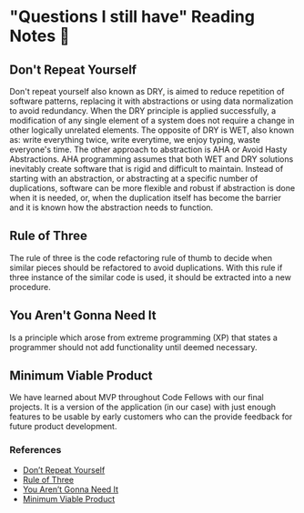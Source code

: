 # "Questions I still have" Reading Notes 📖

## Don't Repeat Yourself

Don't repeat yourself also known as DRY, is aimed to reduce repetition of software patterns, replacing it with abstractions or using data normalization to avoid redundancy. When the DRY principle is applied successfully, a modification of any single element of a system does not require a change in other logically unrelated elements.
The opposite of DRY is WET, also known as: write everything twice, write everytime, we enjoy typing, waste everyone's time. 
The other approach to abstraction is AHA or Avoid Hasty Abstractions. AHA programming assumes that both WET and DRY solutions inevitably create software that is rigid and difficult to maintain. Instead of starting with an abstraction, or abstracting at a specific number of duplications, software can be more flexible and robust if abstraction is done when it is needed, or, when the duplication itself has become the barrier and it is known how the abstraction needs to function.

## Rule of Three

The rule of three is the code refactoring rule of thumb to decide when similar pieces should be refactored to avoid duplications. With this rule if three instance of the similar code is used, it should be extracted into a new procedure. 

## You Aren't Gonna Need It

Is a principle which arose from extreme programming (XP) that states a programmer should not add functionality until deemed necessary.

## Minimum Viable Product 

We have learned about MVP throughout Code Fellows with our final projects. It is a version of the application (in our case) with just enough features to be usable by early customers who can the provide feedback for future product development. 

### References 

- [Don’t Repeat Yourself](https://en.wikipedia.org/wiki/Don%27t_repeat_yourself)
- [Rule of Three](https://en.wikipedia.org/wiki/Rule_of_three_(computer_programming))
- [You Aren’t Gonna Need It](https://en.wikipedia.org/wiki/You_aren%27t_gonna_need_it)
- [Minimum Viable Product](https://en.wikipedia.org/wiki/Minimum_viable_product)